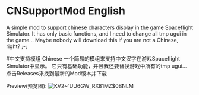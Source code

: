 # CNSupportMod English
A simple mod to support chinese characters display in the game Spaceflight Simulator.
It has only basic functions, and I need to change all tmp ugui in the game...
Maybe nobody will download this if you are not a Chinese, right? ;-;

#中文支持模组 Chinese
一个简易的模组来支持中文汉字在游戏Spaceflight Simulator中显示。
它只有基础功能，并且我还要替换游戏中所有的tmp ugui...
点击Releases来找到最新的Mod版本并下载

Preview(预览图):
![KV2~`UU6GW_RX81MZ$0BNLM](https://github.com/AstarLC4036/CNSupportMod/assets/126248249/2760b655-a011-46da-a3ae-29d8f3c19231)

